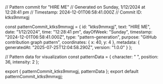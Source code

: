 // Pattern commit for "HIRE ME"
// Generated on Sunday, 1/12/2024 at 12:28:41 pm
// Timestamp: 2024-12-01T06:58:41.000Z
// Commit ID: ktks9mmxgj

const patternCommit_ktks9mmxgj = {
  id: "ktks9mmxgj",
  text: "HIRE ME",
  date: "1/12/2024",
  time: "12:28:41 pm",
  dayOfWeek: "Sunday",
  timestamp: "2024-12-01T06:58:41.000Z",
  type: "pattern-generation",
  purpose: "GitHub contribution graph pattern",
  coordinates: {
    x: 40,
    y: 4
  },
  metadata: {
    generatedAt: "2025-07-25T12:04:58.290Z",
    version: "1.0.0"
  }
};

// Pattern data for visualization
const patternData = {
  character: " ",
  position: 36,
  intensity: 2
};

export { patternCommit_ktks9mmxgj, patternData };
export default patternCommit_ktks9mmxgj;
